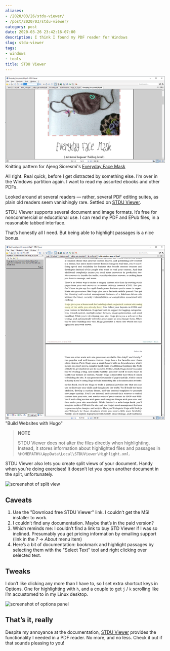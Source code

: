 ```yaml
---
aliases:
- /2020/03/26/stdu-viewer/
- /post/2020/03/stdu-viewer/
category: post
date: 2020-03-26 23:42:16-07:00
description: I think I found my PDF reader for Windows
slug: stdu-viewer
tags:
- windows
- tools
title: STDU Viewer
---
```


![attachments/img/2020/cover-2020-03-26.png](../../../attachments/img/2020/cover-2020-03-26.png)
Knitting pattern for Ajeng Sioresmi's [Everyday Face Mask](https://www.ravelry.com/patterns/library/everyday-face-mask)

All right. Real quick, before I get distracted by something else. I’m over in the Windows partition again. I want to read my assorted ebooks and other PDFs.

Looked around at several readers — rather, several PDF editing suites, as plain old readers seem vanishingly rare. Settled on [STDU Viewer](http://www.stdutility.com/stduviewer.html).

STDU Viewer supports several document and image formats. It’s free for noncommercial or educational use. I can read my PDF and EPub files, in a reasonable tabbed interface.

That’s honestly all I need. But being able to highlight passages is a nice bonus.

![attachments/img/2020/stdu-highlighting.png](../../../attachments/img/2020/stdu-highlighting.png)
"Build Websites with Hugo"

 > 
 > **NOTE**
>
 > STDU Viewer does not alter the files directly when highlighting. Instead, it stores information about highlighted files and passages in  `%HOMEPATH%\AppData\Local\STDUViewer\Highlight.xml`.

STDU Viewer also lets you create split views of your document. Handy when you’re doing exercises! It doesn’t let you open another document in the split, unfortunately.

![screenshot of split view](attachments/img/2020/stdu-split-view.png "Split view of Laurent Rosenfeld’s [Think Raku](https://greenteapress.com/wp/think-perl-6/)")

## Caveats

1. Use the "Download free STDU Viewer" link. I couldn’t get the MSI
   installer to work.
1. I couldn’t find any documentation. Maybe that’s in the paid version?
1. Which reminds me: I couldn’t find a link to buy STD Viewer if I was
   so inclined. Presumably you get pricing information by emailing
   support (link in the *?* → *About* menu item)
1. Here’s a bit of documentation: bookmark and highlight passages by
   selecting them with the "Select Text" tool and right clicking over
   selected text.

## Tweaks

I don’t like clicking any more than I have to, so I set extra shortcut keys in Options. One for highlighting with `h`, and a couple to get `j` / `k` scrolling like I’m accustomed to in my Linux desktop.

![screenshot of options panel](attachments/img/2020/stdu-preferences.png "STDU Viewer options showing keyboard shortcuts")

## That’s it, really

Despite my annoyance at the documentation, [STDU Viewer](http://www.stdutility.com/stduviewer.html) provides the functionality I needed in a PDF reader. No more, and no less. Check it out if that sounds pleasing to you!